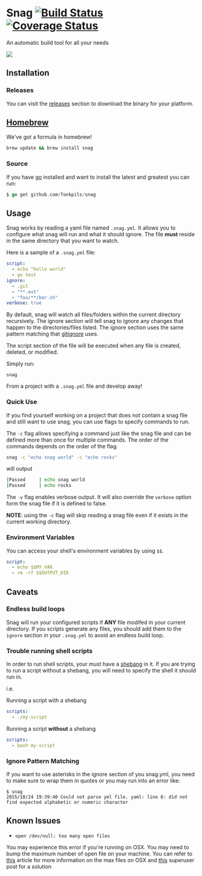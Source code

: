 # Snag [![Build Status](https://travis-ci.org/Tonkpils/snag.svg?branch=wip)](https://travis-ci.org/Tonkpils/snag) [![Coverage Status](https://coveralls.io/repos/Tonkpils/snag/badge.svg?branch=coverage&service=github)](https://coveralls.io/github/Tonkpils/snag?branch=coverage)

An automatic build tool for all your needs

![](http://i.imgur.com/epcicvr.gif)

## Installation

### Releases

You can visit the [releases](https://github.com/Tonkpils/snag/releases) section to
download the binary for your platform.

## [Homebrew](http://brew.sh/)

We've got a formula in homebrew!

```bash
brew update && brew install snag
```

### Source

If you have [go](http://golang.org/) installed and want to install
the latest and greatest you can run:

```go
$ go get github.com/Tonkpils/snag
```

## Usage

Snag works by reading a yaml file named `.snag.yml`. It allows you to configure what snag will
run and what it should ignore. The file **must** reside in the same
directory that you want to watch.

Here is a sample of a `.snag.yml` file:

```yaml
script:
  - echo "hello world"
  - go test
ignore:
  - .git
  - "**.ext"
  - "foo/**/bar.sh"
verbose: true
```

By default, snag will watch all files/folders within the current directory recursively.
The ignore section will tell snag to ignore any changes that happen
to the directories/files listed. The ignore section uses the same pattern matching
that [gitignore](https://www.kernel.org/pub/software/scm/git/docs/gitignore.html) uses.

The script section of the file will be executed when any file is created, deleted, or modified.

Simply run:

```
snag
```

From a project with a `.snag.yml` file and develop away!

### Quick Use

If you find yourself working on a project that does not contain a snag file and
still want to use snag, you can use flags to specify commands to run.

The `-c` flag allows specifying a command just like the snag file and can
be defined more than once for multiple commands. The order of the commands
depends on the order of the flag.

```sh
snag -c "echo snag world" -c "echo rocks"
```

will output

```sh
|Passed     | echo snag world
|Passed     | echo rocks
```

The `-v` flag enables verbose output. It will also override the `verbose`
option form the snag file if it is defined to false.

**NOTE**: using the `-c` flag will skip reading a snag file even if it
exists in the current working directory.

### Environment Variables

You can access your shell's environment variables by using `$$`.

```yaml
script:
  - echo $$MY_VAR
  - rm -rf $$OUTPUT_DIR
```

## Caveats

### Endless build loops

Snag will run your configured scripts if **ANY** file modifed in your current directory.
If you scripts generate any files, you should add them to the `ignore` section in your
`.snag.yml` to avoid an endless build loop.

### Trouble running shell scripts

In order to run shell scripts, your must have a [shebang](https://en.wikipedia.org/wiki/Shebang_(Unix)) in it. If you are trying to run a script without a
shebang, you will need to specify the shell it should run in.

i.e.

Running a script with a shebang

```yaml
scripts:
  - ./my-script
```

Running a script **without** a shebang

```yaml
scripts:
  - bash my-script
```

### Ignore Pattern Matching

If you want to use asterisks in the ignore section of you snag.yml,
you need to make sure to wrap them in quotes or you may run into an
error like:

```
$ snag
2015/10/24 19:39:40 Could not parse yml file. yaml: line 6: did not find expected alphabetic or numeric character
```

## Known Issues

* `open /dev/null: too many open files`

You may experience this error if you're running on OSX. You may need to bump
the maximum number of open file on your machine. You can refer to [this](http://krypted.com/mac-os-x/maximum-files-in-mac-os-x/)
article for more information on the max files on OSX and [this](http://superuser.com/questions/433746/is-there-a-fix-for-the-too-many-open-files-in-system-error-on-os-x-10-7-1) superuser post for a solution
